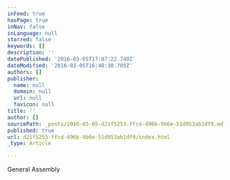 ```yaml
---
inFeed: true
hasPage: true
inNav: false
inLanguage: null
starred: false
keywords: []
description: ''
datePublished: '2016-03-05T17:07:22.749Z'
dateModified: '2016-03-05T16:48:30.705Z'
authors: []
publisher:
  name: null
  domain: null
  url: null
  favicon: null
title: ''
author: []
sourcePath: _posts/2016-03-05-d21f5253-ffcd-496b-9b6e-51d953ab1df9.md
published: true
url: d21f5253-ffcd-496b-9b6e-51d953ab1df9/index.html
_type: Article

---
```

General Assembly